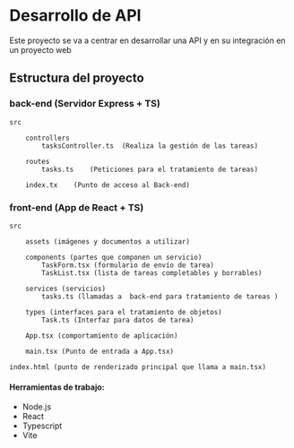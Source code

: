 # Desarrollo de API

Este proyecto se va a centrar en desarrollar una API y en su integración en un proyecto web

## Estructura del proyecto

### back-end (Servidor Express + TS)
    src
        
        controllers
            tasksController.ts  (Realiza la gestión de las tareas)
        
        routes
            tasks.ts    (Peticiones para el tratamiento de tareas)
        
        index.tx    (Punto de acceso al Back-end)

### front-end (App de React + TS)
    src

        assets (imágenes y documentos a utilizar)
        
        components (partes que componen un servicio)
            TaskForm.tsx (formulario de envío de tarea)
            TaskList.tsx (lista de tareas completables y borrables)
        
        services (servicios)
            tasks.ts (llamadas a  back-end para tratamiento de tareas )
        
        types (interfaces para el tratamiento de objetos)
            Task.ts (Interfaz para datos de tarea)
        
        App.tsx (comportamiento de aplicación)
        
        main.tsx (Punto de entrada a App.tsx)
    
    index.html (punto de renderizado principal que llama a main.tsx)

#### Herramientas de trabajo:
<ul>
<li>Node.js</li>
<li>React</li>
<li>Typescript</li>
<li>Vite</li>
</ul>
